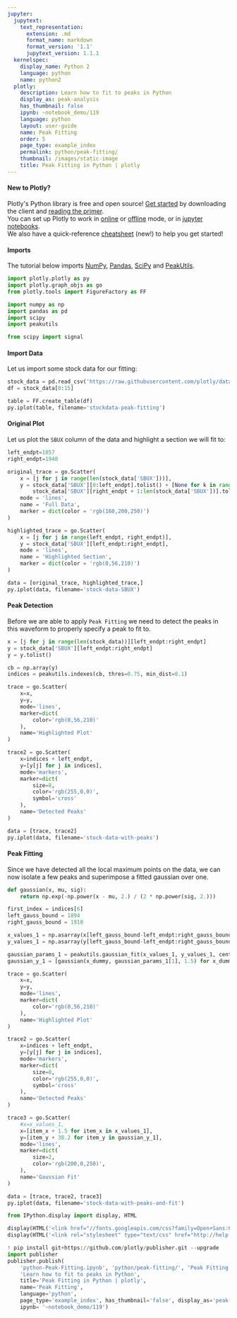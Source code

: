 ```yaml
---
jupyter:
  jupytext:
    text_representation:
      extension: .md
      format_name: markdown
      format_version: '1.1'
      jupytext_version: 1.1.1
  kernelspec:
    display_name: Python 2
    language: python
    name: python2
  plotly:
    description: Learn how to fit to peaks in Python
    display_as: peak-analysis
    has_thumbnail: false
    ipynb: ~notebook_demo/119
    language: python
    layout: user-guide
    name: Peak Fitting
    order: 5
    page_type: example_index
    permalink: python/peak-fitting/
    thumbnail: /images/static-image
    title: Peak Fitting in Python | plotly
---
```


#### New to Plotly?
Plotly's Python library is free and open source! [Get started](https://plot.ly/python/getting-started/) by downloading the client and [reading the primer](https://plot.ly/python/getting-started/).
<br>You can set up Plotly to work in [online](https://plot.ly/python/getting-started/#initialization-for-online-plotting) or [offline](https://plot.ly/python/getting-started/#initialization-for-offline-plotting) mode, or in [jupyter notebooks](https://plot.ly/python/getting-started/#start-plotting-online).
<br>We also have a quick-reference [cheatsheet](https://images.plot.ly/plotly-documentation/images/python_cheat_sheet.pdf) (new!) to help you get started!


#### Imports
The tutorial below imports [NumPy](http://www.numpy.org/), [Pandas](https://plot.ly/pandas/intro-to-pandas-tutorial/), [SciPy](https://www.scipy.org/) and [PeakUtils](http://pythonhosted.org/PeakUtils/).

```python
import plotly.plotly as py
import plotly.graph_objs as go
from plotly.tools import FigureFactory as FF

import numpy as np
import pandas as pd
import scipy
import peakutils

from scipy import signal
```

#### Import Data
Let us import some stock data for our fitting:

```python
stock_data = pd.read_csv('https://raw.githubusercontent.com/plotly/datasets/master/stockdata.csv')
df = stock_data[0:15]

table = FF.create_table(df)
py.iplot(table, filename='stockdata-peak-fitting')
```

#### Original Plot
Let us plot the `SBUX` column of the data and highlight a section we will fit to:

```python
left_endpt=1857
right_endpt=1940

original_trace = go.Scatter(
    x = [j for j in range(len(stock_data['SBUX']))],
    y = stock_data['SBUX'][0:left_endpt].tolist() + [None for k in range(right_endpt - left_endpt)] +
        stock_data['SBUX'][right_endpt + 1:len(stock_data['SBUX'])].tolist(),
    mode = 'lines',
    name = 'Full Data',
    marker = dict(color = 'rgb(160,200,250)')
)

highlighted_trace = go.Scatter(
    x = [j for j in range(left_endpt, right_endpt)],
    y = stock_data['SBUX'][left_endpt:right_endpt],
    mode = 'lines',
    name = 'Highlighted Section',
    marker = dict(color = 'rgb(0,56,210)')
)

data = [original_trace, highlighted_trace,]
py.iplot(data, filename='stock-data-SBUX')
```

#### Peak Detection
Before we are able to apply `Peak Fitting` we need to detect the peaks in this waveform to properly specify a peak to fit to.

```python
x = [j for j in range(len(stock_data))][left_endpt:right_endpt]
y = stock_data['SBUX'][left_endpt:right_endpt]
y = y.tolist()

cb = np.array(y)
indices = peakutils.indexes(cb, thres=0.75, min_dist=0.1)

trace = go.Scatter(
    x=x,
    y=y,
    mode='lines',
    marker=dict(
        color='rgb(0,56,210)'
    ),
    name='Highlighted Plot'
)

trace2 = go.Scatter(
    x=indices + left_endpt,
    y=[y[j] for j in indices],
    mode='markers',
    marker=dict(
        size=8,
        color='rgb(255,0,0)',
        symbol='cross'
    ),
    name='Detected Peaks'
)

data = [trace, trace2]
py.iplot(data, filename='stock-data-with-peaks')
```

#### Peak Fitting
Since we have detected all the local maximum points on the data, we can now isolate a few peaks and superimpose a fitted gaussian over one.

```python
def gaussian(x, mu, sig):
    return np.exp(-np.power(x - mu, 2.) / (2 * np.power(sig, 2.)))

first_index = indices[6]
left_gauss_bound = 1894
right_gauss_bound = 1910

x_values_1 = np.asarray(x[left_gauss_bound-left_endpt:right_gauss_bound-left_endpt])
y_values_1 = np.asarray(y[left_gauss_bound-left_endpt:right_gauss_bound-left_endpt])

gaussian_params_1 = peakutils.gaussian_fit(x_values_1, y_values_1, center_only=False)
gaussian_y_1 = [gaussian(x_dummy, gaussian_params_1[1], 1.5) for x_dummy in x_values_1]

trace = go.Scatter(
    x=x,
    y=y,
    mode='lines',
    marker=dict(
        color='rgb(0,56,210)'
    ),
    name='Highlighted Plot'
)

trace2 = go.Scatter(
    x=indices + left_endpt,
    y=[y[j] for j in indices],
    mode='markers',
    marker=dict(
        size=8,
        color='rgb(255,0,0)',
        symbol='cross'
    ),
    name='Detected Peaks'
)

trace3 = go.Scatter(
    #x=x_values_1,
    x=[item_x + 1.5 for item_x in x_values_1],
    y=[item_y + 38.2 for item_y in gaussian_y_1],
    mode='lines',
    marker=dict(
        size=2,
        color='rgb(200,0,250)',
    ),
    name='Gaussian Fit'
)

data = [trace, trace2, trace3]
py.iplot(data, filename='stock-data-with-peaks-and-fit')
```

```python
from IPython.display import display, HTML

display(HTML('<link href="//fonts.googleapis.com/css?family=Open+Sans:600,400,300,200|Inconsolata|Ubuntu+Mono:400,700" rel="stylesheet" type="text/css" />'))
display(HTML('<link rel="stylesheet" type="text/css" href="http://help.plot.ly/documentation/all_static/css/ipython-notebook-custom.css">'))

! pip install git+https://github.com/plotly/publisher.git --upgrade
import publisher
publisher.publish(
    'python-Peak-Fitting.ipynb', 'python/peak-fitting/', 'Peak Fitting | plotly',
    'Learn how to fit to peaks in Python',
    title='Peak Fitting in Python | plotly',
    name='Peak Fitting',
    language='python',
    page_type='example_index', has_thumbnail='false', display_as='peak-analysis', order=5,
    ipynb= '~notebook_demo/119')
```

```python

```